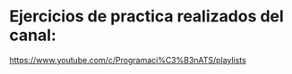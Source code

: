 # Ejercicios de practica realizados del canal:

https://www.youtube.com/c/Programaci%C3%B3nATS/playlists

